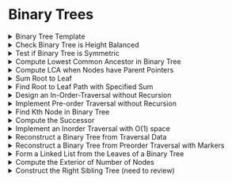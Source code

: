 # Binary Trees

<details>
<summary> Binary Tree Template</summary>

```cpp
template <typename T>
struct BinaryTreeNode {
	T data;
	unique_ptr<BinaryTreeNode<T>> left, right;
}
```

</details>


<details>
<summary> Check Binary Tree is Height Balanced </summary>

---
- Given a root of binary tree
- Check whether the tree is height-balanced

---

```cpp
struct BalancedStatusWithHeight {
	bool balanced;
	int height;
};

bool IsBalanced(const unique_ptr<BinaryTreeNode<int>>& tree) {
	return CheckBalanced(tree).balanced;
}

BalancedStatusWithHeight CheckBalanced(const unique_ptr<BinaryTreeNode<int>>& tree) {
	if (tree == nullptr) {
		return {true, -1};
	}

	auto left_result = CheckBalanced(tree->left);
	if (!left_result.balanced) {
		return {false, 0};
	}

	auto right_result = CheckBalanced(tree->right);
	if (!right_result.balanced) {
		return {false, 0};
	}

	bool is_balanced = abs(left_result.height - right_result.height) <= 1;
	int height = max(left_result.height, right_result.height) + 1;

	return {is_balanced, height};
}
```

---
- Time complexity: O(n)
- Space complexity: O(h) - function call stack corresponds to a unique path from root to node, and therefore it is bounded by height

---
</details>


<details>
<summary> Test if Binary Tree is Symmetric </summary>

---
- The nodes has to be symmetric too

---

```cpp
bool IsSymmetric(const unique_ptr<BinaryTreeNode<int>>& tree) {
	return tree == nullptr || CheckSymmetric(tree->left, tree->right);
}

bool CheckSymmetric(const unique_ptr<BinaryTreeNode<int>& subtree_0,
					const unique_ptr<BinaryTreeNode<int>& subtree_1) {
	if (subtree_0 == nullptr && subtree_1 == nullptr) {
		return true;
	} else if (subtree_0 != nullptr && subtree_1 != nullptr) {
		return CheckSymmetric(subtree_0->left, subtree_1->right) &&
			   CheckSymmetric(subtree_0->right, subtree_1->left);
	}

	return false;
}
```

---
- Time complexity: O(n)
- Space complexity: O(h)

---
</details>


<details>
<summary> Compute Lowest Common Ancestor in Binary Tree </summary>

---

---

```cpp
struct Status {
	int num_target_nodes;
	BinaryTreeNode<int>* ancestor;
};

BinaryTreeNode<int>* LCA(const unique_ptr<BinaryTreeNode<int>>& tree,
						 const unique_ptr<BinaryTreeNode<int>>& node0,
						 const unique_ptr<BinaryTreeNode<int>>& node1) {
	return LCAHelper(tree, node0, node1).ancestor;
}

Status LCAHelper(const unique_ptr<BinaryTreeNode<int>>& tree,
				 const unique_ptr<BinaryTreeNode<int>>& node0,
				 const unique_ptr<BinaryTreeNode<int>>& node1) {
	if (tree == nultpr) {
		return {0, nullptr};
	}

	auto left_result = LCAHelper(tree->left, node0, node1);
	if (left_result.num_target_nodes == 2) {
		return left_result;
	}

	auto right_result = LCAHelper(tree->right, node0, node1);
	if (right_result.num_target_nodes == 2) {
		return right_result;
	}

	// compute the number of found nodes (max is alwasy 2)
	int num_target_nodes = left_result.num_target_nodes +
							right_result.num_target_nodes + (tree == node0) +
							(tree == node1);

	return {num_target_nodes, num_target_nodes == 2 ? tree.get() : nullptr};
}
```

---
- Time complexity: O(n)
- Space complexity: O(h)

---
</details>


<details>
<summary> Compute LCA when Nodes have Parent Pointers </summary>

```cpp
BinaryTreeNode<int>* LCA(const unique_ptr<BinaryTreeNode<int>>& node0,
						 const unique_ptr<BinaryTreeNode<int>>& node1) {
	BinaryTreeNode<int>*iter0 = node0.get(), *iter1 = node1.get();

	int depth0 = GetDepth(iter0), depth1 = GetDepth(iter1);

	if (depth1 > depth0) {
		swap(iter0, iter1);
	}

	int depth_diff = abs(depth0 - depth1);
	while (depth_diff--) {
		iter0 = iter0->parent;
	}

	while (iter0 != iter1) {
		iter0 = iter0->parent, iter1 = iter1->parent;
	}
	return iter0;
}

int GetDepth(const BinaryTreeNode<int>* node) {
	int depth = 0;
	while (node->parent) {
		++depth, node = node->parent;
	}

	return depth;
}
```

---
- Time complexity: O(h)
- Space complexity: O(1)

---
</details>


<details>
<summary> Sum Root to Leaf </summary>

---
- Given a binary tree with 1 and 0
- find the sum of all binary numbers available from root to leaves
- ex path sum: (11001)\_2

---

```cpp
int SumRootToLeaf(const unique_ptr<BinaryTreeNode<int>>& tree) {
	return SumRootToLeafHelper(tree, 0);
}

int SumRootToLeafHelper(const unique_ptr<BinaryTreeNode<int>>& tree,
						int partial_path_sum) {
	if (tree == nullptr) {
		return 0;
	}

	partial_path_sum = partial_path_sum * 2 + tree->data;
	if (tree->left == nullptr && tree->right == nullptr) {
		return partial_path_sum;
	}

	return SumRootToLeafHelper(tree->left, partial_path_sum) +
		   SumRootToLeafHelper(tree->left, partial_path_sum);
}
```

---
- Time complexity: O(n)
- Space complexity: O(h)

---
</details>


<details>
<summary> Find Root to Leaf Path with Specified Sum</summary>

---
- Given a binary tree and an integer value
- return if there exist a path to node where the sum equals to the desired value

---

```cpp
bool HasPathSum(const unique_ptr<BinaryTreeNode<int>>& tree,
				int remaining_weight) {
	if (tree == nullptr) {
		return false;
	} else if (tree->left == nullptr && tree->right == nullptr) {
		return remaining_weight == tree->data;
	}

	return HasPathSum(tree->left, remaining_weight - tree->data) ||
		   HasPathSum(tree->right, remaining_weight - tree->data);
}
```

---
- Time complexity: O(n)
- Space complexity: O(h)

---
</details>


<details>
<summary> Design an In-Order-Traversal without Recursion </summary>


```cpp
vector<int> InOrderTraversal(const unique_ptr<BinaryTreeNode<int>>& tree) {
	stack<const BinaryTreeNode<int>*> s;
	const auto* curr = tree.get();
	vector<int> result;

	while (!empty(s) || curr) {
		if (curr) {
			s.push(curr);
			curr= curr->left.get();
		} else {
			curr = s.top();
			s.pop();
			result.emplace_back(curr->data);
			curr = curr->right.get();
		}
	}
	return result;
}
```

---
- Time complexity: O(n)
- Space complexity: O(h)

---
</details>


<details>
<summary> Implement Pre-order Traversal without Recursion </summary>

```cpp
vector<int> PreorderTraversal(const unique_ptr<BinaryTreeNode<int>>& tree) {
	stack<BinaryTreeNode<int>*> path;
	path.emplace(tree.get());
	vector<int> result;

	while (!path.emtpy()) {
		auto curr = path.top();
		path.pop();

		if (curr != nullptr) {
			result.emplace_back(curr->data);
			path.emplace(curr->left.get());
			path.emplace(curr->right.get());
		}
	}

	return result;
}
```

---
- Time complexity: O(n)
- Space complexity: O(h)

---
</details>


<details>
<summary> Find Kth Node in Binary Tree</summary>

---
- Given binary tree and integer k
- Find the kth node in the tree in inorder traversal
- Assume that each node stores the number of nodes in subtree

---

```cpp
const BinaryTreeNode<int>* FindKthNodeBinaryTree(const unique_ptr<BinaryTreeNode<int>*> tree, int k) {
	const auto* iter = tree.get();

	while (iter != tree.get()) {
		int left_size = iter->left ? iter->left->size : 0;

		if (left_size + 1 < k) {
			k -= (left_size + 1);
			iter = iter->right.get();
		} else if (left_size == k - 1) {
			return iter;
		} else {
			iter = iter->left.get();
		}

		return nullptr;
	}
}
```

---
- Time complexity: O(h) or O(logn), binary search

---
</details>


<details>
<summary> Compute the Successor </summary>

```cpp
BinaryTreeNode<int>* FindSuccessor(const unique_ptr<BinaryTreeNode<int>>& node) {
	auto* iter = node.get();
	if (iter->right != nullptr) {
		iter = iter-right.get();
		while (iter->left) {
			iter = iter->left.get();
		}
		return iter;
	}

	while (iter->parent != nullptr && iter->parent->right.get() == iter) {
		iter = iter->parent;
	}

	return iter->parent;
}
```

---
- Time complexity: O(h)

---
</details>


<details>
<summary> Implement an Inorder Traversal with O(1) space </summary>

---
- Note that recursion has complexity of O(h)

---

```cpp
vector<int> InOrderTraversal(const unique_ptr<BinaryTreeNode<int>>& tree) {
	BinaryTreeNode<int>*prev = nullptr, *curr = tree.get();
	vector<int> result;

	while (curr != nullptr) {
		BinaryTreeNode<int>* next;

		if (curr->parent == prev) {
			if (curr->left != nullptr) {
				next = curr->left.get();
			} else {
				result.emplace_back(curr->data);
				next = (curr->right != nullptr) ? curr->right.get() : curr->parent;
			}
		} else if (curr->left.get() == prev) {
			result.emplace_back(curr->data);
			next = (curr->right != nullptr) ? curr->right.get() : curr->parent;
		} else {
			next = curr->parent;
		}

		prev = curr;
		curr = next;
	}

	return result;
}
```

---
- Time complexity: O(n)
- Space complexity: O(1)

---
</details>


<details>
<summary> Reconstruct a Binary Tree from Traversal Data </summary>

---
- Given an inorder traversal sequence and a preorder traversal sequence of binary tree
- Reconstruct the tree
- Assume each node has a unique key

---

```cpp
unique_ptr<BinaryTreeNode<int>> BinaryTreeFromPreorderInorder(const vector<int>& preorder, const vector<int>& inorder) {
	unordered_map<int, size_t> node_to_inorder_idx;

	for (size_t i = 0; i < size(inorder); ++i) {
		node_to_inorder_idx.emplace(inorder[i], i);
	}

	return BinaryTreeNodeFromPreorderInorderHelper(preorder, 0, size(preorder), 0, size(inorder), node_to_inorder_idx);
}

unique_ptr<BinaryTreeNode<int>> BinaryTreeNodeFromPreorderInorderHelper(
														const vector<int>& preorder, 
														size_t preorder_start, size_t preorder_end, 
														size_t inorder_start, size_t inorder_end, 
														const unordered_map<int, size_t>& node_to_inorder_idx) {
	if (preorder_end <= preorder_start || inorder_end <= inorder_start) {
		return nullptr;
	}

	size_t root_inorder_idx = node_to_inorder_idx.at(preorder[preorder_start]); // search for root node in inorder
	size_t left_subtree_size = root_inorder_idx - inorder_start;

	return make_unique<BinaryTreeNode<int>>(BinaryTreeNode<int>{
		preorder[preorder_start],
		// recursively builds the left subtree
		BinaryTreeFromPreorderInorderHelper( preorder, 
			preorder_start + 1, preorder_start + 1 + left_subtree_size, 
			inorder_start, root_inorder_idx, 
			node_to_inorder_idx),
		// builds the right subtree
		BinaryTreeFromPreorderInorderHelper( preorder, 
			preorder_start + 1 + left_subtree_size, preorder_end,
			root_inorder_idx + 1, inorder_end, 
			node_to_inorder_idx)});
}

```

---
- Time complexity: O(n)
- Space complexity: O(hashmap + search) -> O(n + h)

- Center is the root in Inorder, Leftmost is the root in Preorder
- Visual note:  
              left            right  
           <--------> root <-------->  
In-order:  10, 30, 40, 50, 60, 70, 90  
Pre-order: 50, 30, 10, 40, 70, 60, 90  
          root <-------->  <-------->  
                  left        right  

---
</details>


<details>
<summary> Reconstruct a Binary Tree from Preorder Traversal with Markers </summary>

```cpp
unique_ptr<BinaryTreeNode<int>> ReconstructPreorder(const vector<int*>& preorder) {
	int subtree_idx_pointer = 0;
	return ReconstructPreorderHelper(preorder, &subtree_idx_pointer);
}

unique_ptr<BinaryTreeNode<int>> ReconstructPreorderHelper(const vector<int*>& preorder, int* subtree_idx_pointer) {
	int& subtree_idx = *subtree_idx_pointer;
	int* subtree_key = preorder[subtree_idx];
	++subtree_idx;

	if (subtree_key == nullptr) {
		return nullptr;
	}

	auto left_subtree = ReconstructPreorderHelper(preorder, subtree_idx_pointer);
	auto right_subtree = ReconstructPreorderHelper(preorder, subtree_idx_pointer);
	return make_unique<BinaryTreeNode<int>>(*subtree_key, move(left_subtree), move(right_subtree));
}
```

---
- Time complexity: O(n)
- Space complexity: O(h)

- Keep the pointer index, create node and traverse until child is null
---
</details>


<details>
<summary> Form a Linked List from the Leaves of a Binary Tree </summary>

---
- Given a binary tree
- Compute linked list from the leaves of binary tree (in left-to-right order)
---

```cpp
vector<const unique_ptr<BinaryTreeFromPreorderInorderHelper<int>>*> CreateListOfLeaves(
	const unique_ptr<BinaryTreeNode<int>>& tree) {
	vector<const unique_ptr<BinaryTreeNode<int>>*> leaves;
	AddLeavesLeftToRight(tree, &leaves);
	return leaves;
}

void AddLeavesLefToRight( Const unique_ptr<BinaryTreeNode<int>>& tree,
						  vector<const unique_ptr<BinaryTreeNode<int>>*>* leaves_ptr) {
	if (tree != nullptr) {
		if (tree->left == nullptr && tree->right == nullptr) {
			leaves_ptr->emplace_back(&tree);
		} else {
			AddLeavesLeftToRight(tree->left, leaves_ptr);
			AddLeavesLeftToRight(tree->right, leaves_ptr)
		}
	}
}
```

---
- Time complexity: O(n)

---
</details>


<details>
<summary> Compute the Exterior of Number of Nodes </summary>

---
- Exterior represents the sequence of left-most nodes, all bottom leaf-nodes, right-most nodes in a counter-clockwise order.

---

```cpp
vector<const unique_ptr<BinaryTreeNode<int>>*> ExteriorBinaryTree(
	const unique_ptr<BinaryTreeNode<int>>& tree) {
	vector<const unique_ptr<BinaryTreeNode<int>>*> exterior;
	if (tree != nullptr) {
		exterior.emplace_back(&tree);
		LeftBoundaryAndLeaves(tree->left, true, &exterior);
		RightBoundaryAndLeaves(tree->right, true, &exterior);
	}
	return exterior;
}

void LeftBoundaryAndLeaves(
	const unique_ptr<binaryTreeNode<int>>& subtree, bool is_boundary,
	vector<const unique_ptr<BinaryTreeNode<int>>*>* exterior_ptr) {
	if (subtree != nullptr) {
		if (is_boundary || IsLeaf(subtree)) {
			exterior_ptr->emplace_back(&subtree);
		}
		LeftBoundaryAndLeaves(subtree->left, is_boundary, exterior_ptr);
		LeftBoundaryAndLeaves(subtree->right, is_boundary && subtree->left == nullptr, exterior_ptr);
	}
}

void RightBoundaryAndLeaves(const unique_ptr<BinaryTreeNode<<int>>& subtree, bool is_boundary,
	vector<const unique_ptr<BinaryTreeNode<int>>*>* exterior_ptr) {
	if (subtree != nullptr) {
		RightBoundaryAndLeaves(subtree->left, is_boundary && subtree->right ==nullptr, exterior_ptr);
		RightBoundaryAndLeaves(subtree->right, is_boundary, exterior_ptr);
		if (is_boundary || IsLeaf(subtree)) {
			exterior_ptr->emplace_back(&subtree);
		}
	}
}

bool IsLeaf(const unique_ptr<BinaryTreeNode<int>>& node) {
	return node->left == nullptr && node->right == nullptr;
}
```

---
- Time complexity: O(n)

---
</details>


<details>
<summary> Construct the Right Sibling Tree (need to review) </summary>

---
- Given a perfect binary tree
- Set each node's level-next field to the node on its right

---

```cpp
void ConstructRightSibling(BinaryTreeNode<int>* tree) {
	while (tree & tree->left){
		PopulateLowerLevelNextField(tree);
		tree = tree->left.get();
	}
}

void PopulateLowerLevelNextField(BinaryTreeNode<int>* start_node) {
	while (start_node) {
		start_node->left->next = start_node->right.get();

		if (start_node->next) {
			start_node->right->next = start_node->next->left.get();
		}

		start_node = start_node->next;
	}
}
```

---
- Time complexity: O(n)
- Space complexity: O(1)

---
</details>